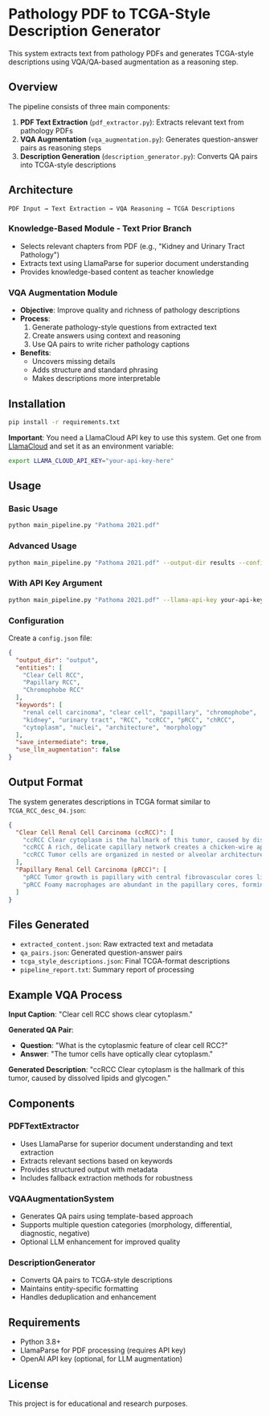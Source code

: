 # Pathology PDF to TCGA-Style Description Generator

This system extracts text from pathology PDFs and generates TCGA-style descriptions using VQA/QA-based augmentation as a reasoning step.

## Overview

The pipeline consists of three main components:

1. **PDF Text Extraction** (`pdf_extractor.py`): Extracts relevant text from pathology PDFs
2. **VQA Augmentation** (`vqa_augmentation.py`): Generates question-answer pairs as reasoning steps
3. **Description Generation** (`description_generator.py`): Converts QA pairs into TCGA-style descriptions

## Architecture

```
PDF Input → Text Extraction → VQA Reasoning → TCGA Descriptions
```

### Knowledge-Based Module - Text Prior Branch
- Selects relevant chapters from PDF (e.g., "Kidney and Urinary Tract Pathology")
- Extracts text using LlamaParse for superior document understanding
- Provides knowledge-based content as teacher knowledge

### VQA Augmentation Module
- **Objective**: Improve quality and richness of pathology descriptions
- **Process**:
  1. Generate pathology-style questions from extracted text
  2. Create answers using context and reasoning
  3. Use QA pairs to write richer pathology captions
- **Benefits**:
  - Uncovers missing details
  - Adds structure and standard phrasing
  - Makes descriptions more interpretable

## Installation

```bash
pip install -r requirements.txt
```

**Important**: You need a LlamaCloud API key to use this system. Get one from [LlamaCloud](https://cloud.llamaindex.ai/) and set it as an environment variable:

```bash
export LLAMA_CLOUD_API_KEY="your-api-key-here"
```

## Usage

### Basic Usage

```bash
python main_pipeline.py "Pathoma 2021.pdf"
```

### Advanced Usage

```bash
python main_pipeline.py "Pathoma 2021.pdf" --output-dir results --config config.json
```

### With API Key Argument

```bash
python main_pipeline.py "Pathoma 2021.pdf" --llama-api-key your-api-key-here
```

### Configuration

Create a `config.json` file:

```json
{
  "output_dir": "output",
  "entities": [
    "Clear Cell RCC",
    "Papillary RCC",
    "Chromophobe RCC"
  ],
  "keywords": [
    "renal cell carcinoma", "clear cell", "papillary", "chromophobe",
    "kidney", "urinary tract", "RCC", "ccRCC", "pRCC", "chRCC",
    "cytoplasm", "nuclei", "architecture", "morphology"
  ],
  "save_intermediate": true,
  "use_llm_augmentation": false
}
```

## Output Format

The system generates descriptions in TCGA format similar to `TCGA_RCC_desc_04.json`:

```json
{
  "Clear Cell Renal Cell Carcinoma (ccRCC)": [
    "ccRCC Clear cytoplasm is the hallmark of this tumor, caused by dissolved lipids and glycogen.",
    "ccRCC A rich, delicate capillary network creates a chicken-wire appearance between tumor nests.",
    "ccRCC Tumor cells are organized in nested or alveolar architectures with sinusoidal spaces."
  ],
  "Papillary Renal Cell Carcinoma (pRCC)": [
    "pRCC Tumor growth is papillary with central fibrovascular cores lined by epithelial cells.",
    "pRCC Foamy macrophages are abundant in the papillary cores, forming a key diagnostic feature."
  ]
}
```

## Files Generated

- `extracted_content.json`: Raw extracted text and metadata
- `qa_pairs.json`: Generated question-answer pairs
- `tcga_style_descriptions.json`: Final TCGA-format descriptions
- `pipeline_report.txt`: Summary report of processing

## Example VQA Process

**Input Caption**: "Clear cell RCC shows clear cytoplasm."

**Generated QA Pair**:
- **Question**: "What is the cytoplasmic feature of clear cell RCC?"
- **Answer**: "The tumor cells have optically clear cytoplasm."

**Generated Description**: "ccRCC Clear cytoplasm is the hallmark of this tumor, caused by dissolved lipids and glycogen."

## Components

### PDFTextExtractor
- Uses LlamaParse for superior document understanding and text extraction
- Extracts relevant sections based on keywords
- Provides structured output with metadata
- Includes fallback extraction methods for robustness

### VQAAugmentationSystem
- Generates QA pairs using template-based approach
- Supports multiple question categories (morphology, differential, diagnostic, negative)
- Optional LLM enhancement for improved quality

### DescriptionGenerator
- Converts QA pairs to TCGA-style descriptions
- Maintains entity-specific formatting
- Handles deduplication and enhancement

## Requirements

- Python 3.8+
- LlamaParse for PDF processing (requires API key)
- OpenAI API key (optional, for LLM augmentation)

## License

This project is for educational and research purposes.